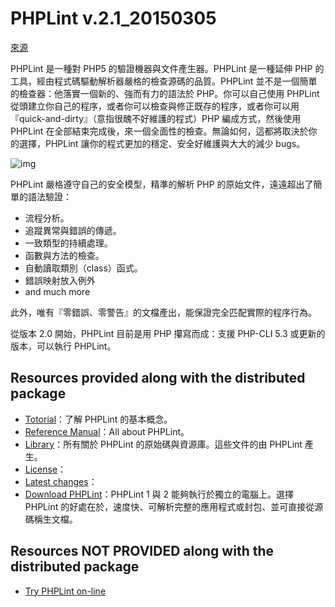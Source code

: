 # PHPLint v.2.1_20150305

[來源](http://www.icosaedro.it/phplint/)

PHPLint 是一種對 PHP5 的驗證機器與文件產生器。PHPLint 是一種延伸 PHP 的工具，經由程式碼驅動解析器嚴格的檢查源碼的品質。PHPLint 並不是一個簡單的檢查器：他落實一個新的、強而有力的語法於 PHP。你可以自己使用 PHPLint 從頭建立你自己的程序，或者你可以檢查與修正既存的程序，或者你可以用『quick-and-dirty』（意指很醜不好維護的程式）PHP 編成方式，然後使用 PHPLint 在全部結束完成後，來一個全面性的檢查。無論如何，這都將取決於你的選擇，PHPLint 讓你的程式更加的穩定、安全好維護與大大的減少 bugs。

![img](http://www.icosaedro.it/phplint/schema.jpeg)

PHPLint 嚴格遵守自己的安全模型，精準的解析 PHP 的原始文件，遠遠超出了簡單的語法驗證：
- 流程分析。
- 追蹤異常與錯誤的傳遞。
- 一致類型的持續處理。
- 函數與方法的檢查。
- 自動讀取類別（class）函式。
- 錯誤映射放入例外
- and much more

此外，唯有『零錯誤、零警告』的文檔產出，能保證完全匹配實際的程序行為。

從版本 2.0 開始，PHPLint 目前是用 PHP 攥寫而成：支援 PHP-CLI 5.3 或更新的版本，可以執行 PHPLint。

## Resources provided along with the distributed package

- [Totorial](http://www.icosaedro.it/phplint/phplint2/doc/tutorial.htm)：了解 PHPLint 的基本概念。
- [Reference Manual](http://www.icosaedro.it/phplint/phplint2/doc/reference.htm)：All about PHPLint。
- [Library](http://www.icosaedro.it/phplint/phplint2/libraries.htm)：所有關於 PHPLint 的原始碼與資源庫。這些文件的由 PHPLint 產生。
- [License](http://www.icosaedro.it/phplint/phplint2/doc/reference/license.htm)：
- [Latest changes](http://www.icosaedro.it/phplint/CHANGES.txt)：
- [Download PHPLint](http://www.icosaedro.it/phplint/download.html)：PHPLint 1 與 2 能夠執行於獨立的電腦上。選擇 PHPLint 的好處在於，速度快、可解析完整的應用程式或封包、並可直接從源碼稱生文檔。


## Resources NOT PROVIDED along with the distributed package

- [Try PHPLint on-line](http://www.icosaedro.it/phplint/phplint-on-line2.html)

